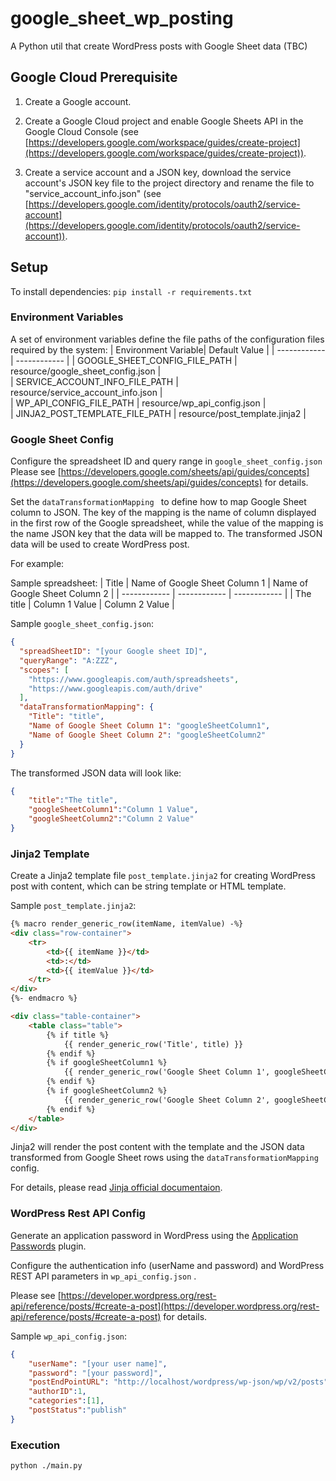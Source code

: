 

# google_sheet_wp_posting
A Python util that create WordPress posts with Google Sheet data (TBC)

## Google Cloud Prerequisite
1. Create a Google account.

2. Create a Google Cloud project and enable Google Sheets API in the Google Cloud Console (see [https://developers.google.com/workspace/guides/create-project](https://developers.google.com/workspace/guides/create-project)).

3. Create a service account and a JSON key, download the service account's JSON key file to the project directory  and rename the file to "service_account_info.json" (see [https://developers.google.com/identity/protocols/oauth2/service-account](https://developers.google.com/identity/protocols/oauth2/service-account)).

## Setup
To install dependencies:
`pip install -r requirements.txt`

  ### Environment Variables
A set of environment variables define the file paths of the configuration files required by the system:
| Environment Variable| Default Value   | 
| ------------ | ------------ | 
| GOOGLE_SHEET_CONFIG_FILE_PATH |  resource/google_sheet_config.json |  
| SERVICE_ACCOUNT_INFO_FILE_PATH |  resource/service_account_info.json |  
| WP_API_CONFIG_FILE_PATH |  resource/wp_api_config.json |  
| JINJA2_POST_TEMPLATE_FILE_PATH |  resource/post_template.jinja2 |  

### Google Sheet Config
Configure the spreadsheet ID and query range in `google_sheet_config.json` 
Please see [https://developers.google.com/sheets/api/guides/concepts](https://developers.google.com/sheets/api/guides/concepts) for details.

Set the `dataTransformationMapping ` to define how to map Google Sheet column to JSON. The key of the mapping is the name of column displayed in the first row of the Google spreadsheet, while the value of the mapping is the name JSON key that the data will be mapped to. The transformed JSON data will be used to create WordPress post.

For example:

Sample spreadsheet:
| Title  | Name of Google Sheet Column 1   |  Name of Google Sheet Column 2 |
| ------------ | ------------ | ------------ |
| The title |  Column 1 Value |  Column 2 Value |



Sample `google_sheet_config.json`:
`````json
{
  "spreadSheetID": "[your Google sheet ID]",
  "queryRange": "A:ZZZ",
  "scopes": [
    "https://www.googleapis.com/auth/spreadsheets",
    "https://www.googleapis.com/auth/drive"
  ],
  "dataTransformationMapping": {
    "Title": "title",
    "Name of Google Sheet Column 1": "googleSheetColumn1",
    "Name of Google Sheet Column 2": "googleSheetColumn2"
  }
}
`````

The transformed JSON data will look like:
`````json
{
	"title":"The title",
	"googleSheetColumn1":"Column 1 Value",
	"googleSheetColumn2":"Column 2 Value"		
}
`````

### Jinja2 Template
Create a Jinja2 template file `post_template.jinja2` for creating WordPress post with content, which can be string template or HTML template.

Sample `post_template.jinja2`:
```html
{% macro render_generic_row(itemName, itemValue) -%}
<div class="row-container">
    <tr>
        <td>{{ itemName }}</td>
        <td>:</td>
        <td>{{ itemValue }}</td>
    </tr>
</div>
{%- endmacro %}

<div class="table-container">
    <table class="table">
        {% if title %}
            {{ render_generic_row('Title', title) }}
        {% endif %}
        {% if googleSheetColumn1 %}
            {{ render_generic_row('Google Sheet Column 1', googleSheetColumn1) }}
        {% endif %}
        {% if googleSheetColumn2 %}
            {{ render_generic_row('Google Sheet Column 2', googleSheetColumn2) }}
        {% endif %}
    </table>
</div>
```
Jinja2 will render the post content with the template and the JSON data transformed from Google Sheet rows using the `dataTransformationMapping ` config.

For details, please read [Jinja official documentaion](https://jinja.palletsprojects.com/en/3.0.x/).
### WordPress Rest API Config
Generate an application password in WordPress using the [Application Passwords](https://wordpress.org/plugins/application-passwords/ "Application Passwords") plugin.

Configure the authentication info (userName and password) and WordPress REST API parameters  in `wp_api_config.json` .

Please see [https://developer.wordpress.org/rest-api/reference/posts/#create-a-post](https://developer.wordpress.org/rest-api/reference/posts/#create-a-post) for details.

Sample `wp_api_config.json`:
````json
{
    "userName": "[your user name]",
    "password": "[your password]",
    "postEndPointURL": "http://localhost/wordpress/wp-json/wp/v2/posts",
    "authorID":1,
    "categories":[1],
    "postStatus":"publish"
}
````

### Execution
`python ./main.py`
